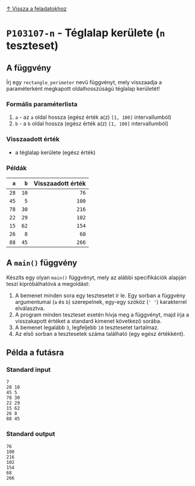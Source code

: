 
[↑ Vissza a feladatokhoz](./README.md)

# `P103107-n` - Téglalap kerülete (`n` teszteset)

## A függvény

Írj egy `rectangle_perimeter` nevű függvényt, mely visszaadja a paraméterként megkapott oldalhosszúságú téglalap kerületét!

### Formális paraméterlista

1. `a` - az `a` oldal hossza (egész érték a(z) `[1, 100]` intervallumból)
1. `b` - a `b` oldal hossza (egész érték a(z) `[1, 100]` intervallumból)

### Visszaadott érték

* a téglalap kerülete (egész érték)

### Példák

| `a` | `b` | Visszaadott érték | 
| ---: | ---: | --: | 
| `28` | `10` | `76` | 
| `45` | `5` | `100` | 
| `78` | `30` | `216` | 
| `22` | `29` | `102` | 
| `15` | `62` | `154` | 
| `26` | `8` | `68` | 
| `88` | `45` | `266` | 

## A `main()` függvény

Készíts egy olyan `main()` függvényt, mely az alábbi specifikációk alapján teszi kipróbálhatóvá a megoldást:

1. A bemenet minden sora egy tesztesetet ír le. Egy sorban a függvény argumentumai (`a` és `b`) szerepelnek, egy-egy szóköz (`' '`) karakterrel elválasztva.
1. A program minden teszteset esetén hívja meg a függvényt, majd írja a visszakapott értéket a standard kimenet következő sorába.
1. A bemenet legalább `3`, legfeljebb `10` tesztesetet tartalmaz.
1. Az első sorban a tesztesetek száma található (egy egész értékként).

## Példa a futásra

### Standard input

```
7
28 10
45 5
78 30
22 29
15 62
26 8
88 45
```

### Standard output

```
76
100
216
102
154
68
266
```